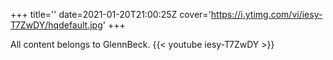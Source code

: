 +++
title=''
date=2021-01-20T21:00:25Z
cover='https://i.ytimg.com/vi/iesy-T7ZwDY/hqdefault.jpg'
+++

All content belongs to GlennBeck.
{{< youtube iesy-T7ZwDY >}}
